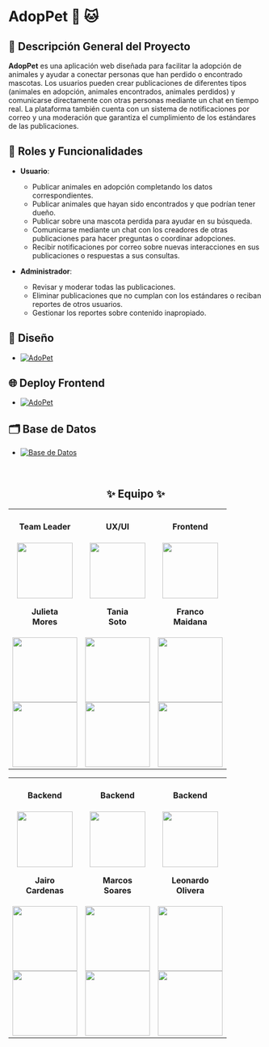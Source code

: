 # AdopPet 🐶 🐱 

## 📑 Descripción General del Proyecto

**AdopPet** es una aplicación web diseñada para facilitar la adopción de animales y ayudar a conectar personas que han perdido o encontrado mascotas. Los usuarios pueden crear publicaciones de diferentes tipos (animales en adopción, animales encontrados, animales perdidos) y comunicarse directamente con otras personas mediante un chat en tiempo real. La plataforma también cuenta con un sistema de notificaciones por correo y una moderación que garantiza el cumplimiento de los estándares de las publicaciones.

## 👥 Roles y Funcionalidades

- **Usuario**:
  - Publicar animales en adopción completando los datos correspondientes.
  - Publicar animales que hayan sido encontrados y que podrían tener dueño.
  - Publicar sobre una mascota perdida para ayudar en su búsqueda.
  - Comunicarse mediante un chat con los creadores de otras publicaciones para hacer preguntas o coordinar adopciones.
  - Recibir notificaciones por correo sobre nuevas interacciones en sus publicaciones o respuestas a sus consultas.

- **Administrador**:
  - Revisar y moderar todas las publicaciones.
  - Eliminar publicaciones que no cumplan con los estándares o reciban reportes de otros usuarios.
  - Gestionar los reportes sobre contenido inapropiado.

## 🎨 Diseño
- [![AdoPet](https://img.shields.io/badge/Figma-000000?style=for-the-badge&logo=figma)](https://www.figma.com/design/ekWK2IVyRRBcD3sN0J3gho/CURSO-PROTOTIPADO?node-id=2002-3460&t=p7ROx03EtGS801fg-1)

## 🌐 Deploy Frontend
- [![AdoPet](https://img.shields.io/badge/AdoPet-000000?style=for-the-badge&logo=vercel&logoColor=white)](https://adopet-maidana07-projects.vercel.app/)

## 🗂️ Base de Datos

- [![Base de Datos](https://img.shields.io/badge/dbdocs-000000?style=for-the-badge&logo=amazondocumentdb&logoColor=white)](https://dbdocs.io/olezdev/AdoPet)

<br>
<h2 align='center'>✨ Equipo ✨</h2>
<table align='center'>
  <tr>
    <td align='center'>
      <div>
       <h4>Team Leader</h4>
        <a href="https://www.linkedin.com/in/julieta-mores/" target="_blank" rel="author">
          <img width="110" src="https://avatars.githubusercontent.com/u/156859650?v=4"/>
        </a>
          <h4 style="margin-top: 1rem;">Julieta<br>Mores</h4>
        <div style='display: flex; flex-direction: column'>
          <a href="https://www.linkedin.com/in/julieta-mores/" target="_blank">
            <img style='width:8rem' src="https://img.shields.io/badge/linkedin%20-%230077B5.svg?&style=for-the-badge&logo=linkedin&logoColor=white="/>
          </a>
        </div>
        <div style='display: flex; flex-direction: column'>
          <a href="https://github.com/julieta-mores-t" target="_blank">
            <img style='width:8rem' src="https://img.shields.io/badge/GitHub-100000?style=for-the-badge&logo=github&logoColor=white)"/>
          </a>
        </div>
      </div>
    </td>
    <td align='center'>
      <div>
       <h4>UX/UI</h4>
        <a href="https://www.linkedin.com/in/taniasotoarq/" target="_blank" rel="author">
            <img width="110" src="https://media.licdn.com/dms/image/v2/C5603AQEoR6lyA3p55g/profile-displayphoto-shrink_800_800/profile-displayphoto-shrink_800_800/0/1517366862684?e=1735776000&v=beta&t=YkM8iUwk9p35MqsC4Rw7YpJSJnlD0BwY32krst_ZsyQ"/>
        </a>
            <h4 style="margin-top: 1rem;">Tania <br>Soto</h4>
        <div style='display: flex; flex-direction: column'>
          <a href="https://www.linkedin.com/in/taniasotoarq/" target="_blank">
            <img style='width:8rem' src="https://img.shields.io/badge/linkedin%20-%230077B5.svg?&style=for-the-badge&logo=linkedin&logoColor=white="/>
          </a>
        </div>
        <div style='display: flex; flex-direction: column'>
          <a href="https://www.behance.net/tanisoto/" target="_blank">
            <img style='width:8rem' src="https://img.shields.io/badge/Behance-100000?style=for-the-badge&logo=behance&logoColor=white)"/>
          </a>
        </div>
      </div>
    </td>
    <td align='center'>
      <div>
       <h4>Frontend</h4>
        <a href="https://www.linkedin.com/in/maidana-franco07/" target="_blank" rel="author">
          <img width="110" src="https://avatars.githubusercontent.com/u/104333988?v=4"/>
        </a>
          <h4 style="margin-top: 1rem;">Franco <br>Maidana</h4>
        <div style='display: flex; flex-direction: column'>
          <a href="https://www.linkedin.com/in/maidana-franco07/" target="_blank">
            <img style='width:8rem' src="https://img.shields.io/badge/linkedin%20-%230077B5.svg?&style=for-the-badge&logo=linkedin&logoColor=white="/>
          </a>
        </div>
        <div style='display: flex; flex-direction: column'>
          <a href="https://github.com/Maidana0/" target="_blank">
            <img style='width:8rem' src="https://img.shields.io/badge/GitHub-100000?style=for-the-badge&logo=github&logoColor=white)"/>
          </a>
        </div>
      </div>
    </td>
  </tr>
</table>
<table align='center'>
  <tr>
    <td align='center'>
      <div>
       <h4>Backend</h4>
        <a href="https://www.linkedin.com/in/jairo-andre-ayllon-cardenas-9bb46b202/" target="_blank" rel="author">
          <img width="110" src="https://avatars.githubusercontent.com/u/43103053?v=4"/>
        </a>
          <h4 style="margin-top: 1rem;">Jairo <br>Cardenas</h4>
        <div style='display: flex; flex-direction: column'>
          <a href="https://www.linkedin.com/in/jairo-andre-ayllon-cardenas-9bb46b202/" target="_blank">
            <img style='width:8rem' src="https://img.shields.io/badge/linkedin%20-%230077B5.svg?&style=for-the-badge&logo=linkedin&logoColor=white="/>
          </a>
        </div>
        <div style='display: flex; flex-direction: column'>
          <a href="https://github.com/josiasisrael14/" target="_blank">
            <img style='width:8rem' src="https://img.shields.io/badge/GitHub-100000?style=for-the-badge&logo=github&logoColor=white)"/>
          </a>
        </div>
      </div>
    </td>
     <td align='center'>
      <div>
       <h4>Backend</h4>
        <a href="https://www.linkedin.com/in/marcossoares1/" target="_blank" rel="author">
          <img width="110" src="https://media.licdn.com/dms/image/v2/D4D35AQG79gcd-FBbRA/profile-framedphoto-shrink_400_400/profile-framedphoto-shrink_400_400/0/1728842464433?e=1730822400&v=beta&t=OsDJfUx8Nbt-KpvfcKbdLoJN7FB-9vHEaPwOL1QqCKw"/>
        </a>
          <h4 style="margin-top: 1rem;">Marcos <br>Soares</h4>
        <div style='display: flex; flex-direction: column'>
          <a href="https://www.linkedin.com/in/marcossoares1/" target="_blank">
            <img style='width:8rem' src="https://img.shields.io/badge/linkedin%20-%230077B5.svg?&style=for-the-badge&logo=linkedin&logoColor=white="/>
          </a>
        </div>
        <div style='display: flex; flex-direction: column'>
          <a href="https://github.com/MrTorfick/" target="_blank">
            <img style='width:8rem' src="https://img.shields.io/badge/GitHub-100000?style=for-the-badge&logo=github&logoColor=white)"/>
          </a>
        </div>
      </div>
    </td>
    <td align='center'>
      <div>
       <h4>Backend</h4>
        <a href="https://www.linkedin.com/in/leoliveradev/" target="_blank" rel="author">
          <img width="110" src="https://avatars.githubusercontent.com/u/88550405?v=4"/>
        </a>
          <h4 style="margin-top: 1rem;">Leonardo <br>Olivera</h4>
        <div style='display: flex; flex-direction: column'>
          <a href="https://www.linkedin.com/in/leoliveradev/" target="_blank">
            <img style='width:8rem' src="https://img.shields.io/badge/linkedin%20-%230077B5.svg?&style=for-the-badge&logo=linkedin&logoColor=white="/>
          </a>
        </div>
        <div style='display: flex; flex-direction: column'>
          <a href="https://github.com/olezdev/" target="_blank">
            <img style='width:8rem' src="https://img.shields.io/badge/GitHub-100000?style=for-the-badge&logo=github&logoColor=white)"/>
          </a>
        </div>
      </div>
    </td>
  </tr>
</table>
